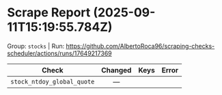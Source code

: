 # Scrape Report (2025-09-11T15:19:55.784Z)

Group: `stocks`  |  Run: https://github.com/AlbertoRoca96/scraping-checks-scheduler/actions/runs/17649217369

| Check | Changed | Keys | Error |
|---|:---:|:--|:--|
| `stock_ntdoy_global_quote` | — |  |  |
